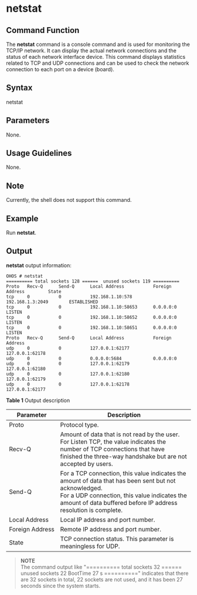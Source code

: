 # netstat


## Command Function

The **netstat** command is a console command and is used for monitoring the TCP/IP network. It can display the actual network connections and the status of each network interface device. This command displays statistics related to TCP and UDP connections and can be used to check the network connection to each port on a device (board).


## Syntax

netstat


## Parameters

None.


## Usage Guidelines

None.

## Note

Currently, the shell does not support this command.

## Example

Run **netstat**.


## Output

**netstat** output information:

```
OHOS # netstat
========== total sockets 128 ======  unused sockets 119 ==========
Proto   Recv-Q      Send-Q      Local Address           Foreign Address         State
tcp     0           0           192.168.1.10:578        192.168.1.3:2049        ESTABLISHED
tcp     0           0           192.168.1.10:58653      0.0.0.0:0               LISTEN
tcp     0           0           192.168.1.10:58652      0.0.0.0:0               LISTEN
tcp     0           0           192.168.1.10:58651      0.0.0.0:0               LISTEN
Proto   Recv-Q      Send-Q      Local Address           Foreign Address
udp     0           0           127.0.0.1:62177         127.0.0.1:62178
udp     0           0           0.0.0.0:5684            0.0.0.0:0
udp     0           0           127.0.0.1:62179         127.0.0.1:62180
udp     0           0           127.0.0.1:62180         127.0.0.1:62179
udp     0           0           127.0.0.1:62178         127.0.0.1:62177
```

**Table 1** Output description

| Parameter                | Description                                                        |
| -------------------- | ------------------------------------------------------------ |
| Proto                | Protocol type.                                                  |
| Recv-Q               | Amount of data that is not read by the user.<br>For Listen TCP, the value indicates the number of TCP connections that have finished the three-way handshake but are not accepted by users. |
| Send-Q               | For a TCP connection, this value indicates the amount of data that has been sent but not acknowledged.<br>For a UDP connection, this value indicates the amount of data buffered before IP address resolution is complete.|
| Local&nbsp;Address   | Local IP address and port number.                                            |
| Foreign&nbsp;Address | Remote IP address and port number.                                            |
| State                | TCP connection status. This parameter is meaningless for UDP.                                |

> **NOTE**<br>
> The command output like "========== total sockets 32 ====== unused sockets 22 BootTime 27 s ==========" indicates that there are 32 sockets in total, 22 sockets are not used, and it has been 27 seconds since the system starts.
